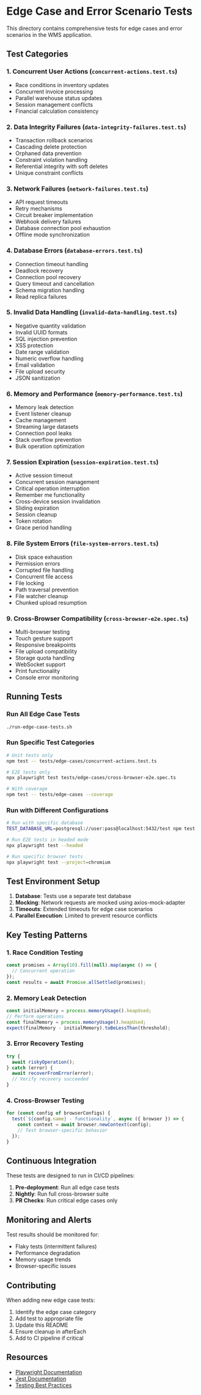 # Edge Case and Error Scenario Tests

This directory contains comprehensive tests for edge cases and error scenarios in the WMS application.

## Test Categories

### 1. Concurrent User Actions (`concurrent-actions.test.ts`)
- Race conditions in inventory updates
- Concurrent invoice processing
- Parallel warehouse status updates
- Session management conflicts
- Financial calculation consistency

### 2. Data Integrity Failures (`data-integrity-failures.test.ts`)
- Transaction rollback scenarios
- Cascading delete protection
- Orphaned data prevention
- Constraint violation handling
- Referential integrity with soft deletes
- Unique constraint conflicts

### 3. Network Failures (`network-failures.test.ts`)
- API request timeouts
- Retry mechanisms
- Circuit breaker implementation
- Webhook delivery failures
- Database connection pool exhaustion
- Offline mode synchronization

### 4. Database Errors (`database-errors.test.ts`)
- Connection timeout handling
- Deadlock recovery
- Connection pool recovery
- Query timeout and cancellation
- Schema migration handling
- Read replica failures

### 5. Invalid Data Handling (`invalid-data-handling.test.ts`)
- Negative quantity validation
- Invalid UUID formats
- SQL injection prevention
- XSS protection
- Date range validation
- Numeric overflow handling
- Email validation
- File upload security
- JSON sanitization

### 6. Memory and Performance (`memory-performance.test.ts`)
- Memory leak detection
- Event listener cleanup
- Cache management
- Streaming large datasets
- Connection pool leaks
- Stack overflow prevention
- Bulk operation optimization

### 7. Session Expiration (`session-expiration.test.ts`)
- Active session timeout
- Concurrent session management
- Critical operation interruption
- Remember me functionality
- Cross-device session invalidation
- Sliding expiration
- Session cleanup
- Token rotation
- Grace period handling

### 8. File System Errors (`file-system-errors.test.ts`)
- Disk space exhaustion
- Permission errors
- Corrupted file handling
- Concurrent file access
- File locking
- Path traversal prevention
- File watcher cleanup
- Chunked upload resumption

### 9. Cross-Browser Compatibility (`cross-browser-e2e.spec.ts`)
- Multi-browser testing
- Touch gesture support
- Responsive breakpoints
- File upload compatibility
- Storage quota handling
- WebSocket support
- Print functionality
- Console error monitoring

## Running Tests

### Run All Edge Case Tests
```bash
./run-edge-case-tests.sh
```

### Run Specific Test Categories
```bash
# Unit tests only
npm test -- tests/edge-cases/concurrent-actions.test.ts

# E2E tests only
npx playwright test tests/edge-cases/cross-browser-e2e.spec.ts

# With coverage
npm test -- tests/edge-cases --coverage
```

### Run with Different Configurations
```bash
# Run with specific database
TEST_DATABASE_URL=postgresql://user:pass@localhost:5432/test npm test

# Run E2E tests in headed mode
npx playwright test --headed

# Run specific browser tests
npx playwright test --project=chromium
```

## Test Environment Setup

1. **Database**: Tests use a separate test database
2. **Mocking**: Network requests are mocked using axios-mock-adapter
3. **Timeouts**: Extended timeouts for edge case scenarios
4. **Parallel Execution**: Limited to prevent resource conflicts

## Key Testing Patterns

### 1. Race Condition Testing
```typescript
const promises = Array(10).fill(null).map(async () => {
  // Concurrent operation
});
const results = await Promise.allSettled(promises);
```

### 2. Memory Leak Detection
```typescript
const initialMemory = process.memoryUsage().heapUsed;
// Perform operations
const finalMemory = process.memoryUsage().heapUsed;
expect(finalMemory - initialMemory).toBeLessThan(threshold);
```

### 3. Error Recovery Testing
```typescript
try {
  await riskyOperation();
} catch (error) {
  await recoverFromError(error);
  // Verify recovery succeeded
}
```

### 4. Cross-Browser Testing
```typescript
for (const config of browserConfigs) {
  test(`${config.name} - functionality`, async ({ browser }) => {
    const context = await browser.newContext(config);
    // Test browser-specific behavior
  });
}
```

## Continuous Integration

These tests are designed to run in CI/CD pipelines:

1. **Pre-deployment**: Run all edge case tests
2. **Nightly**: Run full cross-browser suite
3. **PR Checks**: Run critical edge cases only

## Monitoring and Alerts

Test results should be monitored for:
- Flaky tests (intermittent failures)
- Performance degradation
- Memory usage trends
- Browser-specific issues

## Contributing

When adding new edge case tests:

1. Identify the edge case category
2. Add test to appropriate file
3. Update this README
4. Ensure cleanup in afterEach
5. Add to CI pipeline if critical

## Resources

- [Playwright Documentation](https://playwright.dev)
- [Jest Documentation](https://jestjs.io)
- [Testing Best Practices](https://testingjavascript.com)